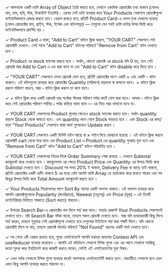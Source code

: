 ✓ আপনাকে একটি ডামি Array of Object তৈরি করতে হবে, যেখানে একাধিক প্রোডাক্টের তথ্য থাকবে (যেমনঃ নাম, দাম, ছবি, স্টক, ডিস্কাউন্ট ইত্যাদি)। এরপর সেই ডাটা ব্যবহার করে Your Products সেকশনে প্রোডাক্টগুলো ডাইনামিকভাবে রেন্ডার করতে হবে। খেয়াল রাখতে হবে, প্রতিটি Product Card-এ যেসব তথ্য দেখানো হয়েছে (যেমন প্রোডাক্টের নাম, প্রাইস, স্টক, ইমেজ এবং বাটনসমূহ) — সেগুলো যেন সবই ডামি ডাটার উপর ভিত্তি করে ডাইনামিকভাবে প্রদর্শিত হয় ।

✓ Product Card এ থাকা, "Add to Cart" বাটনে ক্লিক করলে, "YOUR CART" সেকশনে সেই প্রোডাক্টটি দেখাবে। সেই সাথে "Add to Cart" বাটনের পরিবর্তে "Remove from Cart" বাটন দেখাতে হবে ।

✓ Product এর stock ম্যানেজ করতে হবে । অর্থাৎ, কোনো প্রোডাক্ট এর stock যদি 0 হয়, তবে সেই প্রোডাক্ট আর Add to Cart এ এড করা যাবে না এবং "Add to Cart" বাটন disable করে দিতে হবে ।

✓ "YOUR CART" সেকশনে যেসব প্রোডাক্ট যোগ হবে, প্রতিটি প্রোডাক্টের পাশে একটি + এবং একটি - বাটন থাকবে। এই বাটনগুলো ব্যবহার করে প্রোডাক্টের Quantity (পরিমাণ) বাড়ানো বা কমানো যাবে। + বাটনে ক্লিক করলে পরিমাণ বাড়বে, আর - বাটনে ক্লিক করলে তা কমে যাবে।

✓ + বাটনে ক্লিক করে একটি প্রোডাক্ট তার সর্বোচ্চ স্টকের পরিমাণ পর্যন্ত কার্টে যোগ করা যাবে। আবার - বাটনে ক্লিক করে সেই প্রোডাক্টের পরিমাণ সর্বনিম্ন ১ পর্যন্ত কমিয়ে আনা যাবে — এর নিচে আর নামানো যাবে না।

✓ YOUR CART সেকশনের Product গুলোর ক্ষেত্রেও stock ম্যানেজ করতে হবে। অর্থাৎ quantity বাড়লে Stock থেকে কমাতে হবে। এবং quantity কমে গেলে Stock বাড়াতে হবে । এবং Stock এর কমা/বাড়া "Your Products" সেকশনে থাকা কার্ড গুলোকেও Update করবে ।

✓ YOUR CART সেকশনে একটি ডিলিট বাটন আছে যা × সাইন দিয়ে বোঝানো হয়েছে । এই বাটনে ক্লিক করলে প্রোডাক্টটি cart থেকে সরে যাবে এবং Product List এ Product এর quantity পুনরায় যুক্ত হবে এবং "Remove from Cart" বাটন "Add to Cart" বাটনে পরিবর্তিত হবে ।

✓ YOUR CART সেকশনের নিচের দিকে Order Summary পেজ রয়েছে । সেখানে Subtotal ক্যাল্কুলেট করে দেখাতে হবে । ক্যাল্কুলেশন এর ক্ষেত্রে Product Price এবং Quantity এর উপরে ভিত্তি করে Subtotal দেখাতে হবে । Discount সব সময় 20% ই থাকবে, Delivery Fee যা আছে তাই থাকবে, প্রতিটা প্রোডাক্টের একটি রেটিং থাকবে 5 এর মধ্যে যেটা আপনি ডামি Array তে হার্ডকোড করে রাখতে পারেন এবং সব কিছুর উপরে ভিত্তি করে Total Amount ক্যাল্কুলেট করতে হবে ।

✓ Your Products শিরোনামের পাশে Sort By নামের একটি অপশন থাকবে। এই অপশন ব্যবহার করে আপনি প্রোডাক্টগুলোকে Popularity (জনপ্রিয়তা), Newest (নতুনত্ব) এবং Price (মূল্য) – এই তিনটি ক্রাইটেরিয়ার ভিত্তিতে সাজাতে (Sort করতে) পারবেন।

✓ উপরের Search Bar-এ প্রোডাক্টের নাম লিখে সার্চ করা যাবে। সার্চের রেজাল্ট Your Products সেকশনেই দেখাতে হবে। যদি Search Bar ফাঁকা থাকে, তাহলে সকল প্রোডাক্ট দেখাতে হবে। আর যদি ব্যবহারকারী কিছু লিখে সার্চ করেন, তাহলে শুধুমাত্র সেই প্রোডাক্টগুলো দেখাতে হবে যেগুলোর টাইটেলে সার্চ করা শব্দটি মিলে। যদি কোনো প্রোডাক্টই মিলে না যায়, তাহলে প্রোডাক্ট কার্ডের পরিবর্তে "Not Found" ধরনের একটি বার্তা দেখাতে হবে।

✓ সব শেষে এটি খেয়াল রাখতে হবে, পুরো এসাইনমেন্টে আপনি যথাযত জায়গায় Context API এবং useReducer ব্যবহার করেছেন । আপনি এই মডিউলে শেখানো টপিক গুলো এবং এর আগে শেখানো সবকিছু কতো সুন্দর করে ইমপ্লিমেন্ট করে কাজটি করতে পারেন, সেটাই এই এসাইনমেন্টের মুখ্য বিষয়।

✓ এখন পর্যন্ত শেখানো টপিক গুলো ব্যবহার করেই আপনাকে এসাইনমেন্টটি করতে হবে। পরবর্তীতে শেখানো হবে এমন কোন কিছু আপনি ব্যবহার করতে পারবেন না।
